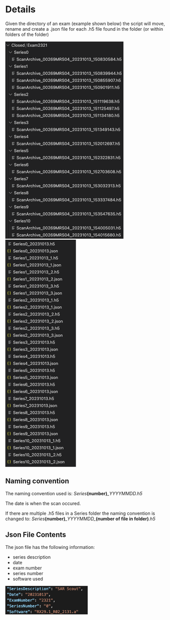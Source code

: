 # Details

Given the directory of an exam (example shown below) the script will move, rename and create a .json file for each .h5 file found in the folder (or within folders of the folder)

![](Input-directory.png) ![](Output-directory.png)
## Naming convention

The naming convention used is: _Series_**(number)**_\_YYYYMMDD.h5_

The date is when the scan occured.

If there are multiple .h5 files in a Series folder the naming convention is changed to: _Series_**(number)**_\_YYYYMMDD\__**\(number of file in folder\)**_.h5_

## Json File Contents
The json file has the following information:
- series description
- date
- exam number
- series number
- software used

![](Json-example.png)